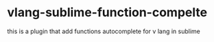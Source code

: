 # vlang-sublime-function-compelte
this is a plugin that add functions autocomplete for v lang in sublime 
